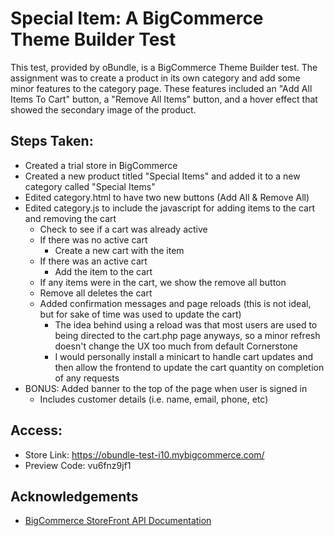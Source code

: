 # Special Item: A BigCommerce Theme Builder Test

This test, provided by oBundle, is a BigCommerce Theme Builder test. The assignment was to create a product in its own category and add some minor features to the category page. These features included an "Add All Items To Cart" button, a "Remove All Items" button, and a hover effect that showed the secondary image of the product.

## Steps Taken:
- Created a trial store in BigCommerce
- Created a new product titled "Special Items" and added it to a new category called "Special Items"
- Edited category.html to have two new buttons (Add All & Remove All)
- Edited category.js to include the javascript for adding items to the cart and removing the cart
  - Check to see if a cart was already active
  - If there was no active cart
    - Create a new cart with the item
  - If there was an active cart
    - Add the item to the cart
  - If any items were in the cart, we show the remove all button
  - Remove all deletes the cart
  - Added confirmation messages and page reloads (this is not ideal, but for sake of time was used to update the cart)
    - The idea behind using a reload was that most users are used to being directed to the cart.php page anyways, so a minor refresh doesn't change the UX too much from default Cornerstone
    - I would personally install a minicart to handle cart updates and then allow the frontend to update the cart quantity on completion of any requests
- BONUS: Added banner to the top of the page when user is signed in
  - Includes customer details (i.e. name, email, phone, etc)


## Access:
- Store Link: https://obundle-test-i10.mybigcommerce.com/
- Preview Code: vu6fnz9jf1

## Acknowledgements
- [BigCommerce StoreFront API Documentation](https://developer.bigcommerce.com/docs/rest-storefront)